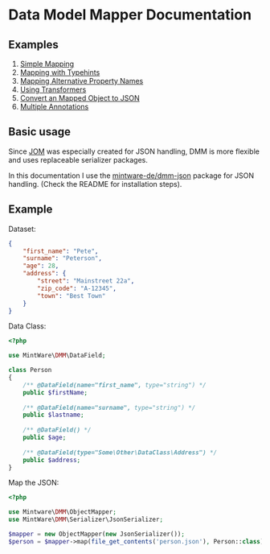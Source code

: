 # Data Model Mapper Documentation

## Examples
1. [Simple Mapping](./1_simple_mapping.md)
2. [Mapping with Typehints](./2_mapping_with_typehints.md)
3. [Mapping Alternative Property Names](./3_mapping_alternative_property_names.md)
4. [Using Transformers](./4_using_transformers.md)
5. [Convert an Mapped Object to JSON](./5_convert_an_object_to_json.md)
6. [Multiple Annotations](./6_multiple_annotations.md)

## Basic usage
Since [JOM](https://github.com/mintware-de/json-object-mapper) was especially created for JSON handling,
DMM is more flexible and uses replaceable serializer packages.

In this documentation I use the [mintware-de/dmm-json](https://github.com/mintware-de/dmm-json) package for JSON handling.
(Check the README for installation steps).

## Example
Dataset:
```json
{
    "first_name": "Pete",
    "surname": "Peterson",
    "age": 28,
    "address": {
        "street": "Mainstreet 22a",
        "zip_code": "A-12345",
        "town": "Best Town"
    }
}
```

Data Class:
```php
<?php

use MintWare\DMM\DataField;

class Person
{
    /** @DataField(name="first_name", type="string") */
    public $firstName;
    
    /** @DataField(name="surname", type="string") */
    public $lastname;
    
    /** @DataField() */
    public $age;
    
    /** @DataField(type="Some\Other\DataClass\Address") */
    public $address;
}
```

Map the JSON:
```php
<?php

use Mintware\DMM\ObjectMapper;
use MintWare\DMM\Serializer\JsonSerializer;

$mapper = new ObjectMapper(new JsonSerializer());
$person = $mapper->map(file_get_contents('person.json'), Person::class);
```